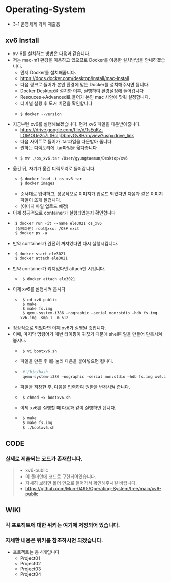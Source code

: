 # Operating-System
* 3-1 운영체제 과제 제출용

<hr1>

## xv6 Install
* xv-6를 설치하는 방법은 다음과 같습니다.
* 저는 mac-m1 환경을 이용하고 있으므로 Docker를 이용한 설치방법을 안내하겠습니다.
  * 먼저 Docker를 설치해줍니다.
  * https://docs.docker.com/desktop/install/mac-install
  * 다음 링크로 들어가 본인 환경에 맞는 Docker를 설치해주시면 됩니다.
  * Docker Desktop을 설치한 이후, 실행하여 환경설정에 들어갑니다
  * Resouces->Advanced로 들어가 본인 mac 사양에 맞춰 설정합니다.
  * 터미널 실행 후 도커 버전을 확인합니다
  * ```shell
    $ docker --version

* 지금부턴 xv6를 실행해보겠습니다. 먼저 xv6 파일을 다운받아줍니다.
  * https://drive.google.com/file/d/1sEqKz-LOMOUe2c7LtHclIjDbmyGv8Han/view?usp=drive_link
  * 다음 사이트로 들어가 .tar파일을 다운받아 줍니다.
  * 원하는 디렉토리에 .tar파일을 옮겨줍니다
  * ```shell
    $ mv ./os_xv6.tar /User/gyungtaemun/Desktop/xv6
* 옮긴 뒤, 자기가 옮긴 디렉토리로 들어갑니다.
  * ```shell
    $ docker load -i os_xv6.tar
    $ docker images
  * 순서대로 입력하고, 성공적으로 이미지가 업로드 되었다면 다음과 같은 이미지 파일이 뜨게 될겁니다.
  * (이미지 파일 업로드 예정)
* 이제 성공적으로 container가 실행되었는지 확인합니다
 * ```shell
    $ docker run -it --name ele3021 os_xv6
    (실행화면) root@xxx: /OS# exit
    $ docker ps -a
* 만약 container가 완전히 꺼져있다면 다시 실행시킵니다.
 * ```shell
    $ docker start ele3021
    $ docker attach ele3021
* 만약 container가 켜져있다면 attach만 시킵니다.
  * ```shell
     $ docker attach ele3021

* 이제 xv6를 실행시켜 봅시다
  * ```shell
     $ cd xv6-public
     $ make
     $ make fs.img
     $ qemu-system-i386 –nographic –serial mon:stdio –hdb fs.img xv6.img –smp 1 –m 512

* 정상적으로 되었다면 이제 xv6가 실행될 것입니다.
* 이때, 마지막 명령어가 매번 타이핑이 귀찮기 때문에 shell파일을 만들어 단축시켜봅시다.
   * ```shell
      $ vi bootxv6.sh
   * 파일을 만든 후 i를 눌러 다음을 붙여넣으면 됩니다.
   * ```sh
      #!/bin/bash
      qemu-system-i386 –nographic –serial mon:stdio –hdb fs.img xv6.img –smp 1 –m 512
   * 파일을 저장한 후, 다음을 입력하여 권한을 변경시켜 줍니다.
   * ```shell
      $ chmod +x bootxv6.sh
   * 이제 xv6를 실행할 때 다음과 같이 실행하면 됩니다.
   * ```sh
      $ make
      $ make fs.img
      $ ./bootxv6.sh

<hr1>

## CODE
### 실제로 제출되는 코드가 존재합니다.
> * xv6-public
> * 이 폴더안에 코드로 구현되어있습니다.
> * 자세히 보려면 폴더 안으로 들어가서 확인해주시길 바랍니다.
> * https://github.com/Mun-0495/Operating-System/tree/main/xv6-public

<hr1>

## WIKI
### 각 프로젝트에 대한 위키는 여기에 저장되어 있습니다.
### 자세한 내용은 위키를 참조하시면 되겠습니다.

* 프로젝트는 총 4개입니다
  * Project01
  * Project02
  * Project03
  * Project04
